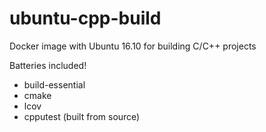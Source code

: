 # ubuntu-cpp-build
Docker image with Ubuntu 16.10 for building C/C++ projects

Batteries included!

- build-essential
- cmake
- lcov
- cpputest (built from source)

